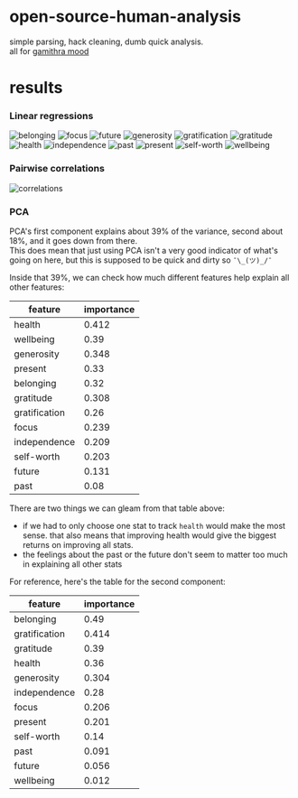 # open-source-human-analysis
simple parsing, hack cleaning, dumb quick analysis.    
all for [gamithra mood](https://github.com/open-source-person/gamithra_mood)

# results
### Linear regressions
![belonging](https://raw.githubusercontent.com/KingBoomie/open-source-human-analysis/master/results/belonging.png)
![focus](https://raw.githubusercontent.com/KingBoomie/open-source-human-analysis/master/results/focus.png)
![future](https://raw.githubusercontent.com/KingBoomie/open-source-human-analysis/master/results/future.png)
![generosity](https://raw.githubusercontent.com/KingBoomie/open-source-human-analysis/master/results/generosity.png)
![gratification](https://raw.githubusercontent.com/KingBoomie/open-source-human-analysis/master/results/gratification.png)
![gratitude](https://raw.githubusercontent.com/KingBoomie/open-source-human-analysis/master/results/gratitude.png)
![health](https://raw.githubusercontent.com/KingBoomie/open-source-human-analysis/master/results/health.png)
![independence](https://raw.githubusercontent.com/KingBoomie/open-source-human-analysis/master/results/independence.png)
![past](https://raw.githubusercontent.com/KingBoomie/open-source-human-analysis/master/results/past.png)
![present](https://raw.githubusercontent.com/KingBoomie/open-source-human-analysis/master/results/present.png)
![self-worth](https://raw.githubusercontent.com/KingBoomie/open-source-human-analysis/master/results/self-worth.png)
![wellbeing](https://raw.githubusercontent.com/KingBoomie/open-source-human-analysis/master/results/wellbeing.png)

### Pairwise correlations
![correlations](https://raw.githubusercontent.com/KingBoomie/open-source-human-analysis/master/results/correlations.png)

### PCA
PCA's first component explains about 39% of the variance, second about 18%, and it goes down from there.    
This does mean that just using PCA isn't a very good indicator of what's going on here, but this is supposed to be quick and dirty so `¯\_(ツ)_/¯`

Inside that 39%, we can check how much different features help explain all other features:

| feature | importance |
| --- | --- |
| health | 0.412 |
| wellbeing | 0.39 |
| generosity | 0.348 |
| present | 0.33 |
| belonging | 0.32 |
| gratitude | 0.308 |
| gratification | 0.26 |
| focus | 0.239 |
| independence | 0.209 |
| self-worth | 0.203 |
| future | 0.131 |
| past | 0.08 |

There are two things we can gleam from that table above:  
 * if we had to only choose one stat to track ``health`` would make the most sense. that also means that improving health would give the biggest returns on improving all stats.
 * the feelings about the past or the future don't seem to matter too much in explaining all other stats
 
 For reference, here's the table for the second component: 
 
| feature | importance |
| --- | --- |
| belonging  | 0.49 |
| gratification | 0.414 |
| gratitude  | 0.39 |
| health | 0.36 |
| generosity  | 0.304 |
| independence | 0.28 |
| focus | 0.206 |
| present | 0.201 |
| self-worth  | 0.14 |
| past  | 0.091 |
| future  | 0.056 |
| wellbeing  | 0.012 |

  



